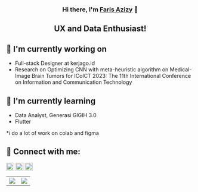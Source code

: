 <h3 align="center">
Hi there, I'm <a href="https://github.com/farisazizy/" target="_blank" rel="noreferrer">Faris Azizy</a> 👋
</h3>

<h2 align="center">
UX and Data Enthusiast!
</h2> 

## 🔭 I'm currently working on

- Full-stack Designer at kerjago.id
- Research on Optimizing CNN with meta-heuristic algorithm on Medical-Image Brain Tumors for ICoICT 2023: The 11th International Conference on Information and Communication Technology

## 🌱 I'm currently learning

- Data Analyst, Generasi GIGIH 3.0
- Flutter

*i do a lot of work on colab and figma


## 🤝 Connect with me:

<a href="https://www.linkedin.com/in/farisazizy/"><img align="center" src="https://raw.githubusercontent.com/yushi1007/yushi1007/main/images/linkedin.svg" alt="Yu Shi | LinkedIn" width="21px"/></a>
<a href="https://instagram.com/farisazizy"><img align="center" src="https://raw.githubusercontent.com/yushi1007/yushi1007/main/images/instagram.svg" alt="Yu Shi | Instagram" width="21px"/></a>
<a href="https://farisazizy.medium.com/"><img align="center" src="https://raw.githubusercontent.com/yushi1007/yushi1007/main/images/medium.svg" alt="Yu Shi | Medium" width="21px"/></a>
</br>

<table>
    <tr>
        <td>
            <img class="img" src="https://github-readme-stats.vercel.app/api?username=farisazizy&show_icons=true&theme=radical" />
        </td>
        <td>
            <img class="img" src="https://github-readme-stats.vercel.app/api/top-langs/?username=farisazizy&theme=radical&layout=compact" />
        </td>
    </tr>


<!--
**farisazizy/farisazizy** is a ✨ _special_ ✨ repository because its `README.md` (this file) appears on your GitHub profile.

Here are some ideas to get you started:

- 🔭 I’m currently working on ...
- 🌱 I’m currently learning ...
- 👯 I’m looking to collaborate on ...
- 🤔 I’m looking for help with ...
- 💬 Ask me about ...
- 📫 How to reach me: ...
- 😄 Pronouns: ...
- ⚡ Fun fact: ...
-->

    
